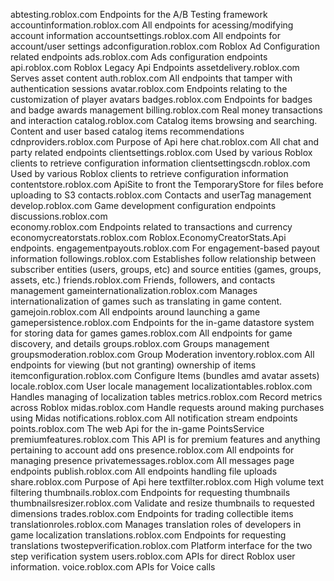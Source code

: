 abtesting.roblox.com	Endpoints for the A/B Testing framework
accountinformation.roblox.com	All endpoints for acessing/modifying account information
accountsettings.roblox.com	All endpoints for account/user settings
adconfiguration.roblox.com	Roblox Ad Configuration related endpoints
ads.roblox.com	Ads configuration endpoints
api.roblox.com	Roblox Legacy Api Endpoints
assetdelivery.roblox.com	Serves asset content
auth.roblox.com	All endpoints that tamper with authentication sessions
avatar.roblox.com	Endpoints relating to the customization of player avatars
badges.roblox.com	Endpoints for badges and badge awards management
billing.roblox.com	Real money transactions and interaction
catalog.roblox.com	Catalog items browsing and searching. Content and user based catalog items recommendations
cdnproviders.roblox.com	Purpose of Api here
chat.roblox.com	All chat and party related endpoints
clientsettings.roblox.com	Used by various Roblox clients to retrieve configuration information
clientsettingscdn.roblox.com	Used by various Roblox clients to retrieve configuration information
contentstore.roblox.com	ApiSite to front the TemporaryStore for files before uploading to S3
contacts.roblox.com	Contacts and userTag management
develop.roblox.com	Game development configuration endpoints
discussions.roblox.com	
economy.roblox.com	Endpoints related to transactions and currency
economycreatorstats.roblox.com	Roblox.EconomyCreatorStats.Api endpoints.
engagementpayouts.roblox.com	For engagement-based payout information
followings.roblox.com	Establishes follow relationship between subscriber entities (users, groups, etc) and source entities (games, groups, assets, etc.)
friends.roblox.com	Friends, followers, and contacts management
gameinternationalization.roblox.com	Manages internationalization of games such as translating in game content.
gamejoin.roblox.com	All endpoints around launching a game
gamepersistence.roblox.com	Endpoints for the in-game datastore system for storing data for games
games.roblox.com	All endpoints for game discovery, and details
groups.roblox.com	Groups management
groupsmoderation.roblox.com	Group Moderation
inventory.roblox.com	All endpoints for viewing (but not granting) ownership of items
itemconfiguration.roblox.com	Configure Items (bundles amd avatar assets)
locale.roblox.com	User locale management
localizationtables.roblox.com	Handles managing of localization tables
metrics.roblox.com	Record metrics across Roblox
midas.roblox.com	Handle requests around making purchases using Midas
notifications.roblox.com	All notification stream endpoints
points.roblox.com	The web Api for the in-game PointsService
premiumfeatures.roblox.com	This API is for premium features and anything pertaining to account add ons
presence.roblox.com	All endpoints for managing presence
privatemessages.roblox.com	All messages page endpoints
publish.roblox.com	All endpoints handling file uploads
share.roblox.com	Purpose of Api here
textfilter.roblox.com	High volume text filtering
thumbnails.roblox.com	Endpoints for requesting thumbnails
thumbnailsresizer.roblox.com	Validate and resize thumbnails to requested dimensions
trades.roblox.com	Endpoints for trading collectible items
translationroles.roblox.com	Manages translation roles of developers in game localization
translations.roblox.com	Endpoints for requesting translations
twostepverification.roblox.com	Platform interface for the two step verification system
users.roblox.com	APIs for direct Roblox user information.
voice.roblox.com	APIs for Voice calls
